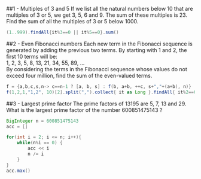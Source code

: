 ##1 - Multiples of 3 and 5
If we list all the natural numbers below 10 that are multiples of 3 or 5, we get 3, 5, 6 and 9. The sum of these multiples is 23. Find the sum of all the multiples of 3 or 5 below 1000.

```groovy
(1..999).findAll{it%3==0 || it%5==0}.sum()
```
##2 - Even Fibonacci numbers
Each new term in the Fibonacci sequence is generated by adding the previous two terms. By starting with 1 and 2, the first 10 terms will be:</br>
1, 2, 3, 5, 8, 13, 21, 34, 55, 89, ...</br>
By considering the terms in the Fibonacci sequence whose values do not exceed four million, find the sum of the even-valued terms.
```groovy
f = {a,b,c,s,n-> c==n-1 ? [a, b, s] : f(b, a+b, ++c, s+","+(a+b), n)}
f(1,2,1,"1,2", 10)[2].split(",").collect{ it as Long }.findAll{ it%2==0 }.sum()
```
##3 - Largest prime factor
The prime factors of 13195 are 5, 7, 13 and 29.<br/>
What is the largest prime factor of the number 600851475143 ?
```groovy
BigInteger n = 600851475143
acc = []

for(int i = 2; i <= n; i++){
    while(n%i == 0) {
        acc << i
        n /= i
    }
}
acc.max()
```

